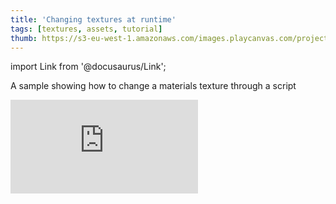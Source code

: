 ```yaml
---
title: 'Changing textures at runtime'
tags: [textures, assets, tutorial]
thumb: https://s3-eu-west-1.amazonaws.com/images.playcanvas.com/projects/12/437446/54BF56-image-75.jpg
---
```


import Link from '@docusaurus/Link';

A sample showing how to change a materials texture through a script

<div className="iframe-container">
    <iframe loading="lazy" src="https://playcanv.as/p/Ivdxse42/" title="Changing textures at runtime" webkitallowfullscreen="true" mozallowfullscreen="true" allow="autoplay" allowfullscreen="true" allowvr="" scrolling="no" frameborder="0" />
</div>

<Link to='https://playcanvas.com/editor/project/437446/'>Open Project ↗</Link>
